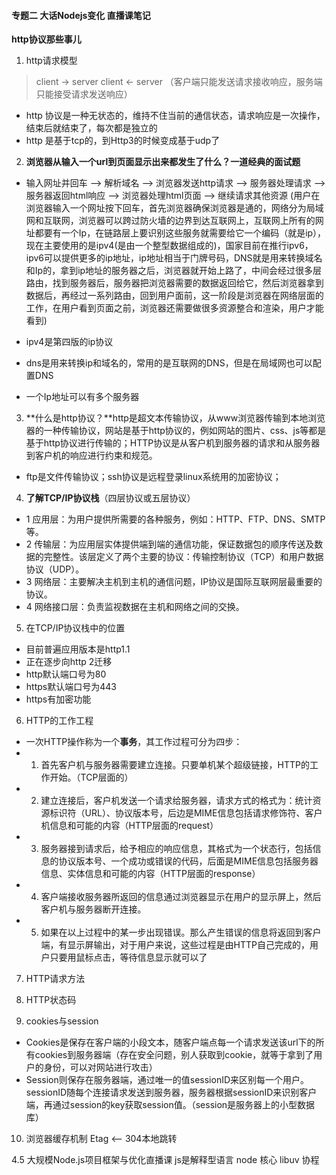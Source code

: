#### 专题二 大话Nodejs变化 直播课笔记

**http协议那些事儿**
1. http请求模型
> client -> server
> client <- server
>（客户端只能发送请求接收响应，服务端只能接受请求发送响应）

* http 协议是一种无状态的，维持不住当前的通信状态，请求响应是一次操作，结束后就结束了，每次都是独立的
* http 是基于tcp的，到Http3的时候变成基于udp了
2. **浏览器从输入一个url到页面显示出来都发生了什么？一道经典的面试题**
* 输入网址并回车 --> 解析域名 --> 浏览器发送http请求 --> 服务器处理请求 --> 服务器返回html响应 --> 浏览器处理html页面 --> 继续请求其他资源
(用户在浏览器输入一个网址按下回车，首先浏览器确保浏览器是通的，网络分为局域网和互联网，浏览器可以跨过防火墙的边界到达互联网上，互联网上所有的网址都要有一个Ip，在链路层上要识别这些服务就需要给它一个编码（就是ip），现在主要使用的是ipv4(是由一个整型数据组成的)，国家目前在推行ipv6，ipv6可以提供更多的ip地址，ip地址相当于门牌号码，DNS就是用来转换域名和Ip的，拿到ip地址的服务器之后，浏览器就开始上路了，中间会经过很多层路由，找到服务器后，服务器把浏览器需要的数据返回给它，然后浏览器拿到数据后，再经过一系列路由，回到用户面前，这一阶段是浏览器在网络层面的工作，在用户看到页面之前，浏览器还需要做很多资源整合和渲染，用户才能看到)

* ipv4是第四版的ip协议
* dns是用来转换ip和域名的，常用的是互联网的DNS，但是在局域网也可以配置DNS
* 一个Ip地址可以有多个服务器

3. **什么是http协议？**http是超文本传输协议，从www浏览器传输到本地浏览器的一种传输协议，网站是基于http协议的，例如网站的图片、css、js等都是基于http协议进行传输的；HTTP协议是从客户机到服务器的请求和从服务器到客户机的响应进行约束和规范。
* ftp是文件传输协议；ssh协议是远程登录linux系统用的加密协议；

4. **了解TCP/IP协议栈**（四层协议或五层协议）
* 1 应用层：为用户提供所需要的各种服务，例如：HTTP、FTP、DNS、SMTP等。
* 2 传输层：为应用层实体提供端到端的通信功能，保证数据包的顺序传送及数据的完整性。该层定义了两个主要的协议：传输控制协议（TCP）和用户数据协议（UDP）。
* 3 网络层：主要解决主机到主机的通信问题，IP协议是国际互联网层最重要的协议。
* 4 网络接口层：负责监视数据在主机和网络之间的交换。

5. 在TCP/IP协议栈中的位置
* 目前普遍应用版本是http1.1
* 正在逐步向http 2迁移
* http默认端口号为80
* https默认端口号为443
* https有加密功能

6. HTTP的工作工程
* 一次HTTP操作称为一个**事务**，其工作过程可分为四步：
* 1) 首先客户机与服务器需要建立连接。只要单机某个超级链接，HTTP的工作开始。（TCP层面的）
* 2) 建立连接后，客户机发送一个请求给服务器，请求方式的格式为：统计资源标识符（URL）、协议版本号，后边是MIME信息包括请求修饰符、客户机信息和可能的内容（HTTP层面的request）
* 3) 服务器接到请求后，给予相应的响应信息，其格式为一个状态行，包括信息的协议版本号、一个成功或错误的代码，后面是MIME信息包括服务器信息、实体信息和可能的内容（HTTP层面的response）
* 4) 客户端接收服务器所返回的信息通过浏览器显示在用户的显示屏上，然后客户机与服务器断开连接。
* 5) 如果在以上过程中的某一步出现错误。那么产生错误的信息将返回到客户端，有显示屏输出，对于用户来说，这些过程是由HTTP自己完成的，用户只要用鼠标点击，等待信息显示就可以了

7. HTTP请求方法

8. HTTP状态码

9. cookies与session
* Cookies是保存在客户端的小段文本，随客户端点每一个请求发送该url下的所有cookies到服务器端（存在安全问题，别人获取到cookie，就等于拿到了用户的身份，可以对网站进行攻击）
* Session则保存在服务器端，通过唯一的值sessionID来区别每一个用户。sessionID随每个连接请求发送到服务器，服务器根据sessionID来识别客户端，再通过session的key获取session值。（session是服务器上的小型数据库）

10. 浏览器缓存机制
Etag <--
304本地跳转

4.5 大规模Node.js项目框架与优化直播课
js是解释型语言
node 核心 libuv
协程


